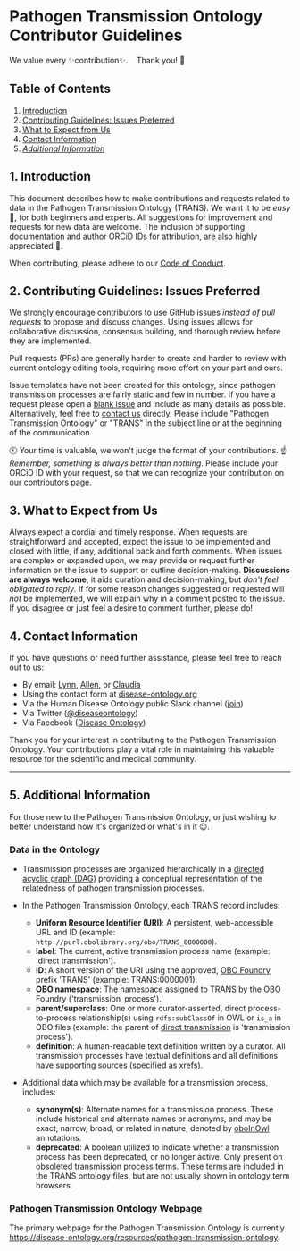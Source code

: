 # Pathogen Transmission Ontology Contributor Guidelines

We value every :sparkles:contribution:sparkles:.&nbsp;&nbsp;&nbsp; Thank you! :clap:

## Table of Contents

1. [Introduction](#1-introduction)
2. [Contributing Guidelines: Issues Preferred](#2-contributing-guidelines-issues-preferred)  
3. [What to Expect from Us](#3-what-to-expect-from-us)
4. [Contact Information](#4-contact-information)
5. _[Additional Information](#5-additional-information)_

## 1. Introduction

This document describes how to make contributions and requests related to data in the Pathogen Transmission Ontology (TRANS). We want it to be _easy_ :muscle:, for both beginners and experts. All suggestions for improvement and requests for new data are welcome. The inclusion of supporting documentation and author ORCiD IDs for attribution, are also highly appreciated :pray:.

When contributing, please adhere to our [Code of Conduct](CODE_OF_CONDUCT.md).

## 2. Contributing Guidelines: Issues Preferred

We strongly encourage contributors to use GitHub issues _instead of pull requests_ to propose and discuss changes. Using issues allows for collaborative discussion, consensus building, and thorough review before they are implemented.

Pull requests (PRs) are generally harder to create and harder to review with current ontology editing tools, requiring more effort on your part and ours.

Issue templates have not been created for this ontology, since pathogen transmission processes are fairly static and few in number. If you have a request please open a [blank issue](https://github.com/DiseaseOntology/PathogenTransmissionOntology/issues/new) and include as many details as possible. Alternatively, feel free to [contact us](#4-contact-information) directly. Please include "Pathogen Transmission Ontology" or "TRANS" in the subject line or at the beginning of the communication.

:clock10: Your time is valuable, we won't judge the format of your contributions. :point_up: _Remember, something is always better than nothing_. Please include your ORCiD ID with your request, so that we can recognize your contribution on our contributors page.

## 3. What to Expect from Us

Always expect a cordial and timely response. When requests are straightforward and accepted, expect the issue to be implemented and closed with little, if any, additional back and forth comments. When issues are complex or expanded upon, we may provide or request further information on the issue to support or outline decision-making. **Discussions are always welcome**, it aids curation and decision-making, but _don't feel obligated to reply_. If for some reason changes suggested or requested will _not_ be implemented, we will explain why in a comment posted to the issue. If you disagree or just feel a desire to comment further, please do!

## 4. Contact Information

If you have questions or need further assistance, please feel free to reach out to us:

- By email: [Lynn](mailto:lschriml@som.umaryland.edu), [Allen](mailto:allenbaron@som.umaryland.edu), or [Claudia](mailto:csbjohnson@som.umaryland.edu)
- Using the contact form at [disease-ontology.org](https://disease-ontology.org/outreach/contact-us)
- Via the Human Disease Ontology public Slack channel ([join](https://join.slack.com/t/humandiseaseontology/shared_invite/zt-25vj64myc-h~DOMTJ_iNyyZnPhlDmJFA))
- Via Twitter ([@diseaseontology](https://twitter.com/diseaseontology))
- Via Facebook ([Disease Ontology](https://www.facebook.com/diseaseontology))

Thank you for your interest in contributing to the Pathogen Transmission Ontology. Your contributions play a vital role in maintaining this valuable resource for the scientific and medical community.

---

## 5. Additional Information

For those new to the Pathogen Transmission Ontology, or just wishing to better understand how it's organized or what's in it :wink:.

### Data in the Ontology

- Transmission processes are organized hierarchically in a [directed acyclic graph (DAG)](https://en.wikipedia.org/wiki/Directed_acyclic_graph) providing a conceptual representation of the relatedness of pathogen transmission processes.
  
- In the Pathogen Transmission Ontology, each TRANS record includes:
  - **Uniform Resource Identifier (URI)**: A persistent, web-accessible URL and ID (example: `http://purl.obolibrary.org/obo/TRANS_0000000`).
  - **label**: The current, active transmission process name (example: 'direct transmission').
  - **ID**: A short version of the URI using the approved, [OBO Foundry](https://obofoundry.org/ontology/trans.html) prefix 'TRANS' (example: TRANS:0000001).
  - **OBO namespace**: The namespace assigned to TRANS by the OBO Foundry ('transmission_process').
  - **parent/superclass**: One or more curator-asserted, direct process-to-process relationship(s) using `rdfs:subClassOf` in OWL or `is_a` in OBO files (example: the parent of [direct transmission](http://www.ebi.ac.uk/ols4/ontologies/trans/classes/http%253A%252F%252Fpurl.obolibrary.org%252Fobo%252FTRANS_0000001) is 'transmission process').
  - **definition**: A human-readable text definition written by a curator. All transmission processes have textual definitions and all definitions have supporting sources (specified as xrefs).
- Additional data which may be available for a transmission process, includes:
  - **synonym(s)**: Alternate names for a transmission process. These include historical and alternate names or acronyms, and may be exact, narrow, broad, or related in nature, denoted by [oboInOwl](https://github.com/geneontology/go-ontology/blob/master/contrib/oboInOwl.obo) annotations.
  - **deprecated**: A boolean utilized to indicate whether a transmission process has been deprecated, or no longer active. Only present on obsoleted transmission process terms. These terms are included in the TRANS ontology files, but are not usually shown in ontology term browsers.

### Pathogen Transmission Ontology Webpage

The primary webpage for the Pathogen Transmission Ontology is currently https://disease-ontology.org/resources/pathogen-transmission-ontology.